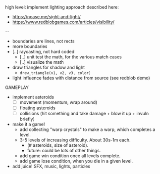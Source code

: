high level: implement lighting approach described here:

- https://ncase.me/sight-and-light/
- https://www.redblobgames.com/articles/visibility/

--

- boundaries are lines, not rects
- more boundaries
- [..] raycasting, not hard coded
  - [..] unit test the math, for the various match cases
  - [..] visualize the math
- draw triangles for shadow and light
  - `draw_triangle(v1, v2, v3, color)`
- light influence fades with distance from source (see redblob demo)

GAMEPLAY

- implement asteroids
  - [ ] movement (momentum, wrap around)
  - [ ] floating asteroids
  - [ ] collisions (hit something and take damage + blow it up + invuln briefly)
- make it a game!
  - add collecting "warp crystals" to make a warp, which completes a level.
  - 3-5 levels of increasing difficulty. About 30s-1m each.
    - (# asteroids, size of asteroid).
    - future: could be lots of other things.
  - add game win condition once all levels complete.
  - add game lose condition, when you die in a given level.
- add juice! SFX, music, lights, particles
